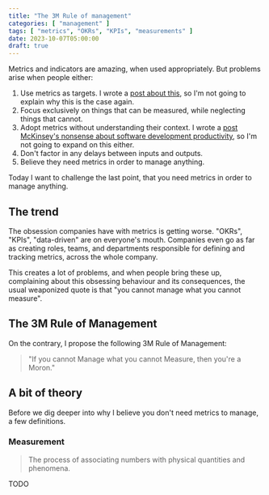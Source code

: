 ```yaml
---
title: "The 3M Rule of management"
categories: [ "management" ]
tags: [ "metrics", "OKRs", "KPIs", "measurements" ]
date: 2023-10-07T05:00:00
draft: true
---
```


Metrics and indicators are amazing, when used appropriately. But problems arise when people either:

1. Use metrics as targets. I wrote a [post about this](https://sollecitom.github.io/software-product-development-blog/posts/2023/2023-07-09-management-by-objectives-is-wishful-thinking/), so I'm not going to explain why this is the case again.
2. Focus exclusively on things that can be measured, while neglecting things that cannot.
3. Adopt metrics without understanding their context. I wrote a [post McKinsey's nonsense about software development productivity](https://sollecitom.github.io/software-product-development-blog/posts/2023/2023-08-31-developer-productivity-fuss/), so I'm not going to expand on this either.
4. Don't factor in any delays between inputs and outputs.
5. Believe they need metrics in order to manage anything.

Today I want to challenge the last point, that you need metrics in order to manage anything.

## The trend

The obsession companies have with metrics is getting worse. "OKRs", "KPIs", "data-driven" are on everyone's mouth. Companies even go as far as creating roles, teams, and departments responsible for defining and tracking metrics, across the whole company.

This creates a lot of problems, and when people bring these up, complaining about this obsessing behaviour and its consequences, the usual weaponized quote is that "you cannot manage what you cannot measure".

## The 3M Rule of Management

On the contrary, I propose the following 3M Rule of Management:

> "If you cannot Manage what you cannot Measure, then you're a Moron."

## A bit of theory

Before we dig deeper into why I believe you don't need metrics to manage, a few definitions.

### Measurement

> The process of associating numbers with physical quantities and phenomena.

TODO